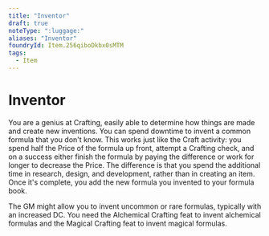 ```yaml
---
title: "Inventor"
draft: true
noteType: ":luggage:"
aliases: "Inventor"
foundryId: Item.256qiboDkbx0sMTM
tags:
  - Item
---
```


# Inventor

You are a genius at Crafting, easily able to determine how things are made and create new inventions. You can spend downtime to invent a common formula that you don't know. This works just like the Craft activity: you spend half the Price of the formula up front, attempt a Crafting check, and on a success either finish the formula by paying the difference or work for longer to decrease the Price. The difference is that you spend the additional time in research, design, and development, rather than in creating an item. Once it's complete, you add the new formula you invented to your formula book.

The GM might allow you to invent uncommon or rare formulas, typically with an increased DC. You need the Alchemical Crafting feat to invent alchemical formulas and the Magical Crafting feat to invent magical formulas.
